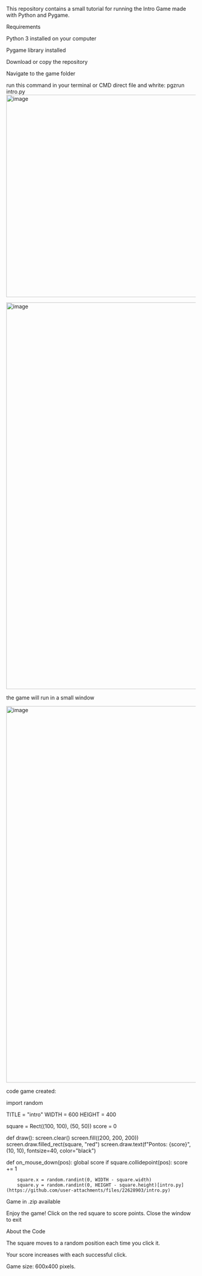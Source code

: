 This repository contains a small tutorial for running the Intro Game made with Python and Pygame.

Requirements

Python 3 installed on your computer

Pygame library installed

Download or copy the repository

Navigate to the game folder

run this command in your terminal or CMD direct file and whrite: pgzrun intro.py
<img width="1110" height="537" alt="image" src="https://github.com/user-attachments/assets/b2d9a54f-857a-45ba-a445-be79eddc0aee" />

<img width="1580" height="1026" alt="image" src="https://github.com/user-attachments/assets/4260514b-cf68-4468-a343-e90f461eddae" />

the game will run in a small window

<img width="1614" height="999" alt="image" src="https://github.com/user-attachments/assets/27ffd2d9-bdcb-4ba2-9181-0c359ac9bfaf" />



code game created:

import random

TITLE = "intro"
WIDTH = 600
HEIGHT = 400

square = Rect((100, 100), (50, 50))
score = 0

def draw():
    screen.clear()
    screen.fill((200, 200, 200))
    screen.draw.filled_rect(square, "red")
    screen.draw.text(f"Pontos: {score}", (10, 10), fontsize=40, color="black")

def on_mouse_down(pos):
    global score
    if square.collidepoint(pos):
        score += 1

        square.x = random.randint(0, WIDTH - square.width)
        square.y = random.randint(0, HEIGHT - square.height)[intro.py](https://github.com/user-attachments/files/22628903/intro.py)



Game in .zip available


Enjoy the game!
Click on the red square to score points. Close the window to exit


About the Code

The square moves to a random position each time you click it.

Your score increases with each successful click.

Game size: 600x400 pixels.



